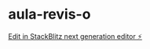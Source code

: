 # aula-revis-o

[Edit in StackBlitz next generation editor ⚡️](https://stackblitz.com/~/github.com/Kauan150/aula-revis-o)